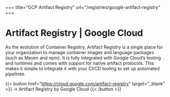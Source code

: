 +++
title="GCP Artifact Registry"
url="/registries/google-artifact-registry"
+++

# Artifact Registry \| Google Cloud

As the evolution of Container Registry, Artifact Registry is a single place for your organization to manage container images and language packages (such as Maven and npm). It is fully integrated with Google Cloud’s tooling and runtimes and comes with support for native artifact protocols. This makes it simple to integrate it with your CI/CD tooling to set up automated pipelines.

{{< button href="https://cloud.google.com/artifact-registry" target="_blank" >}}
-> Artifact Registry by Google Cloud
{{< /button >}}